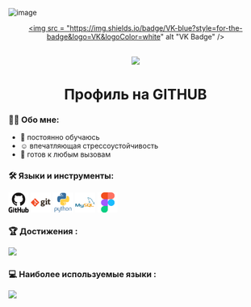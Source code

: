 ![image](https://github.com/Mathias143000/Mathias143000/assets/147920690/1d0f5152-24fe-4f37-b1eb-862dd962401b)<div id="badges" align="center">
  <a href= "https://vk.com/the_gxxd_guy">
    <img src = "https://img.shields.io/badge/VK-blue?style=for-the-badge&logo=VK&logoColor=white" alt "VK Badge" />
  </a>

  <a href= "https://mail.google.com/mail/u/1/#inbox">
    <img src = "https://img.shields.io/badge/EMAIL-red?style=for-the-badge&logo=Gmail&logoColor=white" alt "Email Badge" />
  </a>
</div>

<div id="viewprof" align="center" >
  <img src = "https://komarev.com/ghpvc/?username=Mathias143000&style=flat-square&color=blue"/>
</div>

<div id="heythere" align="center">
  <h1> Профиль на GITHUB </h1>
</div>

### 👨‍💻 Обо мне:
- 🧠 постоянно обучаюсь
- ☺️ впечатляющая стрессоустойчивость
- 🗿 готов к любым вызовам

### 🛠️ Языки и инструменты:
<div>
  <img src="https://github.com/devicons/devicon/blob/master/icons/github/github-original-wordmark.svg" width="40" height="40"/> 
  <img src="https://github.com/devicons/devicon/blob/master/icons/git/git-original-wordmark.svg" width="40" height="40"/>
  <img src="https://github.com/devicons/devicon/blob/master/icons/python/python-original-wordmark.svg" width="40" height="40"/>
  <img src="https://github.com/devicons/devicon/blob/master/icons/mysql/mysql-original-wordmark.svg" width="40" height="40"/>
  <img src="https://github.com/devicons/devicon/blob/master/icons/figma/figma-original.svg" width="40" height="40"/>
</div>

### 🏆 Достижения :
<div>
  <img src="https://github-profile-trophy.vercel.app/?username=Mathias143000"/>
</div>

### 💻 Наиболее используемые языки :
<div>
  <img src="https://github-readme-stats.vercel.app/api/top-langs/?username=Mathias143000"/>
</div>












